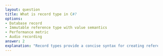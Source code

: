 ```yaml
---
layout: question
title: What is record type in C#?
options:
- Database record
- Immutable reference type with value semantics
- Performance metric
- Audio recording
answer: 2
explanation: "Record types provide a concise syntax for creating reference types with immutable properties and value-based equality."
---
```


